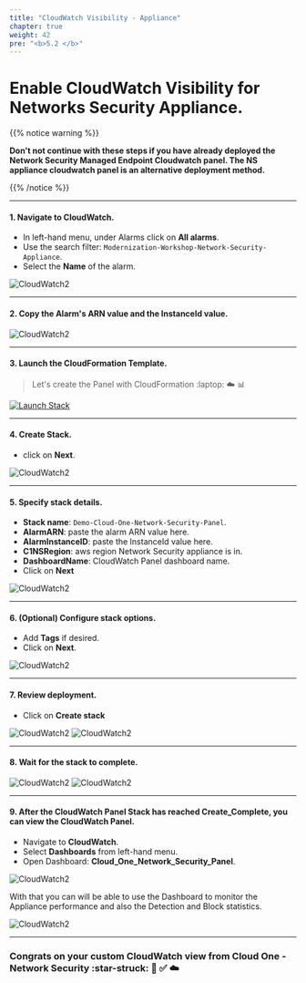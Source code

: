 ```yaml
---
title: "CloudWatch Visibility - Appliance"
chapter: true
weight: 42
pre: "<b>5.2 </b>"
---
```


# Enable CloudWatch Visibility for Networks Security Appliance.

{{% notice warning %}}
<p style='text-align: left;'>
<b>Don't not continue with these steps if you have already deployed the Network Security Managed Endpoint Cloudwatch panel. The NS appliance cloudwatch panel is an alternative deployment method.</b>
</p>
{{% /notice %}}

---

#### 1. Navigate to **CloudWatch**.
- In left-hand menu, under Alarms click on **All alarms**.
- Use the search filter: ```Modernization-Workshop-Network-Security-Appliance```.
- Select the **Name** of the alarm.

![CloudWatch2](/images/cw-appliance2.png)

---

#### 2. Copy the Alarm's **ARN** value and the **InstanceId** value.

![CloudWatch2](/images/cw-appliance3.png)

---

#### 3. Launch the CloudFormation Template.

> Let's create the Panel with CloudFormation :laptop: :cloud: :bar_chart:

[![Launch Stack](https://cdn.rawgit.com/buildkite/cloudformation-launch-stack-button-svg/master/launch-stack.svg)](https://console.aws.amazon.com/cloudformation/home#/stacks/new?stackName=Demo-Cloud-One-Network-Security-Panel&templateURL=https://aws-workshop-c1as-cft-templates.s3.amazonaws.com/Network_Security_Appliance_CloudWatch.yml)


---

#### 4. Create Stack.
- click on **Next**.

![CloudWatch2](/images/cw-appliance1.png)


---

#### 5. Specify stack details.
- **Stack name**: ```Demo-Cloud-One-Network-Security-Panel```.
- **AlarmARN**: paste the alarm ARN value here.
- **AlarmInstanceID**: paste the InstanceId value here.
- **C1NSRegion**: aws region Network Security appliance is in.
- **DashboardName**: CloudWatch Panel dashboard name.
- Click on **Next**

![CloudWatch2](/images/cw-appliance4.png)

---

#### 6. (Optional) Configure stack options.
- Add **Tags** if desired.
- Click on **Next**.

![CloudWatch2](/images/cw-appliance5.png)

---

#### 7. Review deployment.
- Click on **Create stack**

![CloudWatch2](/images/cw-appliance6.png)
![CloudWatch2](/images/cw-appliance7.png)

---

#### 8. Wait for the stack to complete.

![CloudWatch2](/images/cw-appliance8.png)
![CloudWatch2](/images/cw-appliance9.png)

---

#### 9. After the CloudWatch Panel Stack has reached Create_Complete, you can view the CloudWatch Panel.

- Navigate to **CloudWatch**.
- Select **Dashboards** from left-hand menu.
- Open Dashboard: **Cloud_One_Network_Security_Panel**.

![CloudWatch2](/images/cw-appliance10.png)

With that you can will be able to use the Dashboard to monitor the Appliance performance and also the Detection and Block statistics.

![CloudWatch2](/images/cw-appliance11.png) 



--------

### Congrats on your custom CloudWatch view from Cloud One - Network Security :star-struck: :robot: :white_check_mark: :cloud:

